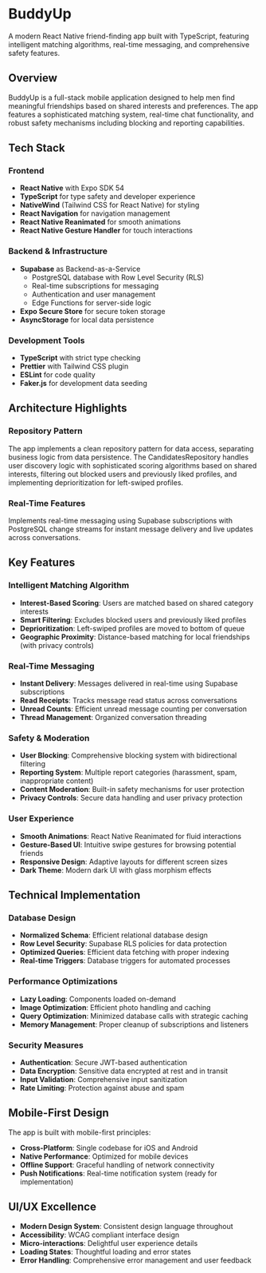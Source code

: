 # BuddyUp

A modern React Native friend-finding app built with TypeScript, featuring intelligent matching algorithms, real-time messaging, and comprehensive safety features.

## Overview

BuddyUp is a full-stack mobile application designed to help men find meaningful friendships based on shared interests and preferences. The app features a sophisticated matching system, real-time chat functionality, and robust safety mechanisms including blocking and reporting capabilities.

## Tech Stack

### Frontend

- **React Native** with Expo SDK 54
- **TypeScript** for type safety and developer experience
- **NativeWind** (Tailwind CSS for React Native) for styling
- **React Navigation** for navigation management
- **React Native Reanimated** for smooth animations
- **React Native Gesture Handler** for touch interactions

### Backend & Infrastructure

- **Supabase** as Backend-as-a-Service
  - PostgreSQL database with Row Level Security (RLS)
  - Real-time subscriptions for messaging
  - Authentication and user management
  - Edge Functions for server-side logic
- **Expo Secure Store** for secure token storage
- **AsyncStorage** for local data persistence

### Development Tools

- **TypeScript** with strict type checking
- **Prettier** with Tailwind CSS plugin
- **ESLint** for code quality
- **Faker.js** for development data seeding

## Architecture Highlights

### Repository Pattern

The app implements a clean repository pattern for data access, separating business logic from data persistence. The CandidatesRepository handles user discovery logic with sophisticated scoring algorithms based on shared interests, filtering out blocked users and previously liked profiles, and implementing deprioritization for left-swiped profiles.

### Real-Time Features

Implements real-time messaging using Supabase subscriptions with PostgreSQL change streams for instant message delivery and live updates across conversations.

## Key Features

### Intelligent Matching Algorithm

- **Interest-Based Scoring**: Users are matched based on shared category interests
- **Smart Filtering**: Excludes blocked users and previously liked profiles
- **Deprioritization**: Left-swiped profiles are moved to bottom of queue
- **Geographic Proximity**: Distance-based matching for local friendships (with privacy controls)

### Real-Time Messaging

- **Instant Delivery**: Messages delivered in real-time using Supabase subscriptions
- **Read Receipts**: Tracks message read status across conversations
- **Unread Counts**: Efficient unread message counting per conversation
- **Thread Management**: Organized conversation threading

### Safety & Moderation

- **User Blocking**: Comprehensive blocking system with bidirectional filtering
- **Reporting System**: Multiple report categories (harassment, spam, inappropriate content)
- **Content Moderation**: Built-in safety mechanisms for user protection
- **Privacy Controls**: Secure data handling and user privacy protection

### User Experience

- **Smooth Animations**: React Native Reanimated for fluid interactions
- **Gesture-Based UI**: Intuitive swipe gestures for browsing potential friends
- **Responsive Design**: Adaptive layouts for different screen sizes
- **Dark Theme**: Modern dark UI with glass morphism effects

## Technical Implementation

### Database Design

- **Normalized Schema**: Efficient relational database design
- **Row Level Security**: Supabase RLS policies for data protection
- **Optimized Queries**: Efficient data fetching with proper indexing
- **Real-time Triggers**: Database triggers for automated processes

### Performance Optimizations

- **Lazy Loading**: Components loaded on-demand
- **Image Optimization**: Efficient photo handling and caching
- **Query Optimization**: Minimized database calls with strategic caching
- **Memory Management**: Proper cleanup of subscriptions and listeners

### Security Measures

- **Authentication**: Secure JWT-based authentication
- **Data Encryption**: Sensitive data encrypted at rest and in transit
- **Input Validation**: Comprehensive input sanitization
- **Rate Limiting**: Protection against abuse and spam

## Mobile-First Design

The app is built with mobile-first principles:

- **Cross-Platform**: Single codebase for iOS and Android
- **Native Performance**: Optimized for mobile devices
- **Offline Support**: Graceful handling of network connectivity
- **Push Notifications**: Real-time notification system (ready for implementation)

## UI/UX Excellence

- **Modern Design System**: Consistent design language throughout
- **Accessibility**: WCAG compliant interface design
- **Micro-interactions**: Delightful user experience details
- **Loading States**: Thoughtful loading and error states
- **Error Handling**: Comprehensive error management and user feedback

